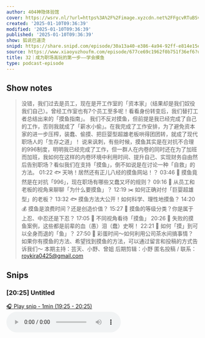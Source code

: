 ```yaml
---
author: 404神隐体验馆
cover: https://wsrv.nl/?url=https%3A%2F%2Fimage.xyzcdn.net%2FFgcvRTuBSvcaed0fE05NJfm7RElV.jpg&w=200&h=200
created: '2025-01-10T09:36:39'
modified: '2025-01-10T09:36:39'
published: '2025-01-10T09:36:39'
show: 狐说巴道烫
snipd: https://share.snipd.com/episode/30a13a40-e386-4a94-92ff-e814e15eaeb8
source: https://www.xiaoyuzhoufm.com/episode/677ce69c1962f0b751f36ef6?utm_source=rss
title: 32｜成为职场高玩的第一步——学会摸鱼
type: podcast-episode
---
```



## Show notes
> 没错，我们过去是员工，现在是开工作室的「资本家」（结果却是我们奴役我们自己）。曾经工作室也有7个员工至多呢！看看身份转变后，我们替打工者总结出来的「摸鱼指南」。
> 我们不反对摸鱼，但前提是我已经完成了自己的工作，否则我就成了「薪水小偷」。在我完成了工作安排，为了避免资本家的进一步压榨，装蠢、偷摸、把巨婴型超雄老板哄得团团转，就成了现代职场人的「生存之道」！ 
> 说来讽刺，有些时候，摸鱼其实是在对抗不合理的996制度，明明我已经完成了工作，但一群人在内卷的同时还在为了加班而加班，我如何在这样的内卷环境中利用时间、提升自己、实现财务自由然后告别职场？看似我们在支持「摸鱼」，倒不如说是在讨论一种「自救」的方法。
> 01:22 🐟 天呐！居然还有正儿八经的摸鱼网站！？
> 03:46 🏥 摸鱼竟然是在对抗「996」，现在职场有哪些又蠢又坏的规则？
> 09:16 👀 从员工和老板的视角来聊聊「为什么要摸鱼」？
> 12:19 ✂️ 如何正确对付「巨婴超雄型」的老板？
> 13:32 🐟 摸鱼方法大公开！如何科学、理性地摸鱼？
> 14:20 💰 摸鱼是浪费时间？还是创造价值？
> 15:27 🥷 摸鱼的等级分类？你是属于上忍、中忍还是下忍？
> 17:05 🤔 不同视角看待「摸鱼」
> 20:26 🤡 失败的摸鱼案例，这些都是前辈的血（愚）泪（蠢）史啊！
> 22:21 🎣 如何「摸」到可以全身而退的「鱼」？
> 27:50  🎉 彩蛋时间～如何利用公司茶水间搞事情？
> 如果你有摸鱼的方法、希望找到摸鱼的方法，可以通过留言和投稿的方式告诉我们～
> 本期主持：芸天、小野、曾姐 后期剪辑：小野  匿名投稿 / 联系：roykira0425@gmail.com

## Snips
### [20:25] Untitled
[🎧 Play snip - 1min️ (19:25 - 20:25)](https://share.snipd.com/snip/3c0117fa-8f2f-4a1a-86b3-122bf010c34d)
<audio controls> <source src="https://dts-api.xiaoyuzhoufm.com/track/674fee29182d70c0f9b0ed92/677ce69c1962f0b751f36ef6/media.xyzcdn.net/lu88E636lQM1n2fyAwoMr-6t7kFO.m4a#t=19:25,20:25"> </audio>
